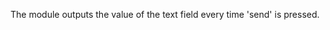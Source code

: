 
[comment]: # (InputCanvasModule)
The module outputs the value of the text field every time 'send' is pressed.
